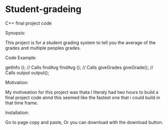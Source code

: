 # Student-gradeing
C++ final project code

Synopsis:

This project is for a student grading system to tell you the average of the grades and multiple peoples grades.

Code Example:

getInfo ();
    // Calls findAvg 
 findAvg ();
    // Calls giveGrades
 giveGrade();
    // Calls output
output();

Motivation:

My motiveation for this project was thata I literaly had two hours to build a final project code annd this seemed like the fastest one that i could build in that time frame.

Installation:

Go to page copy and paste, Or you can download with the download button.
